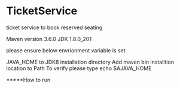 # TicketService
ticket service to book reserved seating


Maven version 3.6.0
JDK 1.8.0_201


please ensure below envrionment variable is set 

JAVA_HOME to JDK8 installation directory
Add maven bin installtion location to Path
To verify please type echo $AJAVA_HOME

*****How to run
